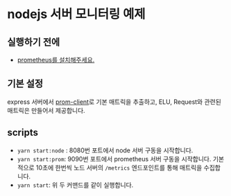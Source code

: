 # nodejs 서버 모니터링 예제

## 실행하기 전에

- [prometheus를 설치해주세요.](https://prometheus.io/docs/prometheus/latest/installation/)

## 기본 설정

express 서버에서 [prom-client](https://github.com/siimon/prom-client)로 기본 매트릭을 추출하고, ELU, Request와 관련된 매트릭은 만들어서 제공합니다.

## scripts

- `yarn start:node` : 8080번 포트에서 node 서버 구동을 시작합니다.
- `yarn start:prom`: 9090번 포트에서 prometheus 서버 구동을 시작합니다. 기본적으로 10초에 한번씩 노드 서버의 `/metrics` 엔드포인트를 통해 매트릭을 수집합니다.
- `yarn start`: 위 두 커맨드를 같이 실행합니다.
